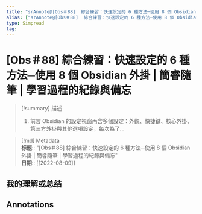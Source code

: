 ```yaml
---
title: "srAnnote@[Obs＃88]  綜合練習：快速設定的 6 種方法─使用 8 個 Obsidian 外掛  |  簡睿隨筆 | 學習過程的紀錄與備忘"
alias: ["srAnnote@[Obs＃88]  綜合練習：快速設定的 6 種方法─使用 8 個 Obsidian 外掛  |  簡睿隨筆 | 學習過程的紀錄與備忘"]
type: Simpread
tag: 
---
```


# [Obs＃88]  綜合練習：快速設定的 6 種方法─使用 8 個 Obsidian 外掛  |  簡睿隨筆 | 學習過程的紀錄與備忘

> [!summary] 描述  
> 1. 前言 Obsidian 的設定視窗內含多個設定：外觀、快捷鍵、核心外掛、第三方外掛與其他選項設定，每次為了…

> [!md] Metadata  
> **标题**:: "[Obs＃88]  綜合練習：快速設定的 6 種方法─使用 8 個 Obsidian 外掛  |  簡睿隨筆 | 學習過程的紀錄與備忘"  
> **日期**:: [[2022-08-09]]  

## 我的理解或总结

## Annotations

